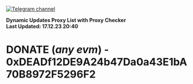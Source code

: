 [![Telegram channel](https://img.shields.io/endpoint?url=https://runkit.io/damiankrawczyk/telegram-badge/branches/master?url=https://t.me/n4z4v0d)](https://t.me/n4z4v0d) 

**Dynamic Updates Proxy List with Proxy Checker**  
**Last Updated: 17.12.23 20:40**

# DONATE (_any evm_) - 0xDEADf12DE9A24b47Da0a43E1bA70B8972F5296F2
